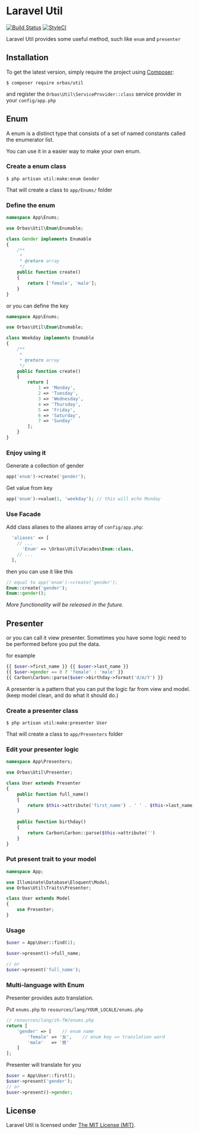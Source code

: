 # Laravel Util

[![Build Status](https://travis-ci.org/orbasteam/util.svg?branch=master)](https://travis-ci.org/orbasteam/util)
[![StyleCI](https://styleci.io/repos/99010881/shield?branch=master)](https://styleci.io/repos/99010881)

Laravel Util provides some useful method, such like `enum` and `presenter`

## Installation

To get the latest version, simply require the project using [Composer](https://getcomposer.org):

`$ composer require orbas/util`

and register the `Orbas\Util\ServiceProvider::class` service provider in your `config/app.php`

## Enum

A enum is a distinct type that consists of a set of named constants called the enumerator list.

You can use it in a easier way to make your own enum.

### Create a enum class

`$ php artisan util:make:enum Gender`

That will create a class to `app/Enums/` folder

### Define the enum

 ```php
 namespace App\Enums;
 
 use Orbas\Util\Enum\Enumable;
 
 class Gender implements Enumable
 {
     /**
      *
      * @return array
      */
     public function create()
     {
         return ['female', 'male'];
     }
 }
 ```
 
 or you can define the key

```php
namespace App\Enums;

use Orbas\Util\Enum\Enumable;

class Weekday implements Enumable
{
    /**
     *
     * @return array
     */
    public function create()
    {
        return [
            1 => 'Monday',
            2 => 'Tuesday',
            3 => 'Wednesday',
            4 => 'Thursday',
            5 => 'Friday',
            6 => 'Saturday',
            7 => 'Sunday'
        ];
    }
}
```

### Enjoy using it

Generate a collection of gender

```php
app('enum')->create('gender');
```

Get value from key
```php
app('enum')->value(1, 'weekday'); // this will echo Monday  
```

### Use Facade

Add class aliases to the aliases array of `config/app.php`:

```php
  'aliases' => [
    // ...
      'Enum' => \Orbas\Util\Facades\Enum::class,
    // ...
  ],
```

then you can use it like this

```php
// equal to app('enum')->create('gender');
Enum::create('gender');
Enum::gender();
```

*More functionality will be released in the future.*

## Presenter

or you can call it view presenter. Sometimes you have some logic need to be performed before you put the data. 

for example

```php
{{ $user->first_name }} {{ $user->last_name }}
{{ $user->gender == 0 ? 'female' : 'male' }}
{{ Carbon\Carbon::parse($user->birthday->format('d/m/Y') }}
```

A presenter is a pattern that you can put the logic far from view and model. (keep model clean, and do what it should do.)

### Create a presenter class

`$ php artisan util:make:presenter User`

That will create a class to `app/Presenters` folder

### Edit your presenter logic

```php
namespace App\Presenters;

use Orbas\Util\Presenter;

class User extends Presenter
{
    public function full_name()
    {
        return $this->attribute('first_name') . ' ' . $this->last_name;
    }
    
    public function birthday()
    {
        return Carbon\Carbon::parse($this->attribute('')
    }
}
```

### Put present trait to your model

```php
namespace App;

use Illuminate\Database\Eloquent\Model;
use Orbas\Util\Traits\Presenter;

class User extends Model
{
    use Presenter;   
}
```

### Usage

```php
$user = App\User::find(1);

$user->present()->full_name;

// or
$user->present('full_name');
```

### Multi-language with Enum

Presenter provides auto translation. 

Put `enums.php` to `resources/lang/YOUR_LOCALE/enums.php` 

```php
// resources/lang/zh-TW/enums.php
return [
    'gender' => [    // enum name
        'female' => '女',    // enum key => translation word
        'male'   => '男'
    ]
];
```

Presenter will translate for you

```php
$user = App\User::first();
$user->present('gender');
// or
$user->present()->gender;
```

## License

Laravel Util is licensed under [The MIT License (MIT)](LICENSE).